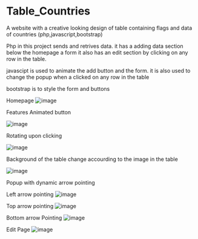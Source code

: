 # Table_Countries
A website with a creative looking design of table containing flags and data of countries
(php,javascript,bootstrap)

Php in this project sends and retrives data. it has a adding data section below the homepage a form
it also has an edit section by clicking on any row in the table.

javascipt is used to animate the add button and the form. it is also used to change the popup when a clicked on any row in the table

bootstrap is to style the form and buttons

Homepage
![image](https://user-images.githubusercontent.com/47054385/166135983-1b041568-4e36-474e-8842-a4576b21b9a0.png)

Features
Animated button

![image](https://user-images.githubusercontent.com/47054385/166136028-df16d855-58cc-465b-9ed3-a85b43548da9.png)

Rotating upon clicking

![image](https://user-images.githubusercontent.com/47054385/166136044-ff265ef7-00dd-4970-884d-502dcea1aed3.png)

Background of the table change accourding to the image in the table

![image](https://user-images.githubusercontent.com/47054385/166136257-6dfa35a0-2584-49ba-b009-30671c12fb4c.png)

Popup with dynamic arrow pointing

Left arrow pointing
![image](https://user-images.githubusercontent.com/47054385/166136132-457beccb-32f5-419e-a470-edf07f23eb81.png)

Top arrow pointing
![image](https://user-images.githubusercontent.com/47054385/166136161-da34b52a-d8f8-4cbc-9606-1493aa80cac3.png)

Bottom arrow Pointing
![image](https://user-images.githubusercontent.com/47054385/166136178-29599761-27c6-4b4b-b84f-8474a7151ecb.png)

Edit Page
![image](https://user-images.githubusercontent.com/47054385/166136215-0ec00411-63c9-405a-94b8-8080fc4747a8.png)

